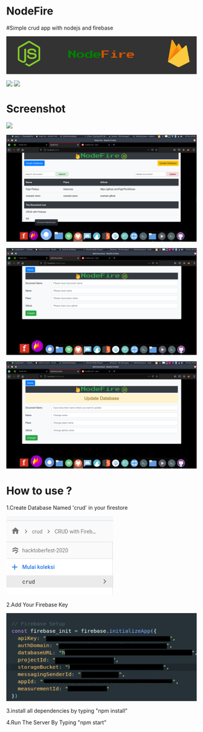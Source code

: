 # NodeFire
 #Simple crud app with nodejs and firebase

![](https://raw.githubusercontent.com/FajarTheGGman/NodeFire/master/.img/banner.png)

![](https://img.shields.io/badge/Language-Nodejs-lime) ![](https://img.shields.io/badge/Database-Firebase-Orange)

# Screenshot
![](https://raw.githubusercontent.com/FajarTheGGman/NodeFire/master/.img/atas.png)

![](https://raw.githubusercontent.com/FajarTheGGman/NodeFire/master/.img/content.png)

![](https://raw.githubusercontent.com/FajarTheGGman/NodeFire/master/.img/create.png)

![](https://raw.githubusercontent.com/FajarTheGGman/NodeFire/master/.img/update.png)

# How to use ?

1.Create Database Named 'crud' in your firestore

![](https://raw.githubusercontent.com/FajarTheGGman/NodeFire/master/.img/fire.png)

2.Add Your Firebase Key

![](https://raw.githubusercontent.com/FajarTheGGman/NodeFire/master/.img/tutor.png)

3.install all dependencies by typing "npm install"

4.Run The Server By Typing "npm start"

